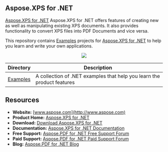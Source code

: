 ## Aspose.XPS for .NET

[Aspose.XPS for .NET](http://https://products.aspose.com/xps/net) Aspose.XPS for .NET offers features of creating new as well as manipulating existing XPS documents. It also provides functionality to convert XPS files into PDF Documents and vice versa.

This repository contains [Examples](Examples) projects for [Aspose.XPS for .NET](http://https://products.aspose.com/xps/net) to help you learn and write your own applications.

<p align="center">

  <a title="Download complete Aspose.XPS for .NET source code" href="https://github.com/aspose-xps/Aspose.XPS-for-.NET/archive/master.zip">
	<img src="https://raw.github.com/AsposeExamples/java-examples-dashboard/master/images/downloadZip-Button-Large.png" />
  </a>
</p>

Directory | Description
--------- | -----------
[Examples](Examples)  | A collection of .NET examples that help you learn the product features

## Resources

+ **Website:** [www.aspose.com](http://www.aspose.com)
+ **Product Home:** [Aspose.XPS for .NET](https://products.aspose.com/xps/net)
+ **Download:** [Download Aspose.XPS for .NET](https://www.nuget.org/packages/Aspose.XPS/)
+ **Documentation:** [Aspose.XPS for .NET Documentation](https://docs.aspose.com/display/xpsnet/Home)
+ **Free Support:** [Aspose.PDF for .NET Free Support Forum](https://forum.aspose.com/c/xps)
+ **Paid Support:** [Aspose.PDF for .NET Paid Support Forum](https://helpdesk.aspose.com/)
+ **Blog:** [Aspose.PDF for .NET Blog](https://blog.aspose.com/category/aspose-products/aspose-xps-product-family/)
